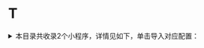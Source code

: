 # T
<details>
<summary>
本目录共收录2个小程序，详情见如下，单击导入对应配置：
</summary>

 自动导入功能依赖 [【神机模块】](https://raw.githubusercontent.com/zirawell/R-Store/main/Rule/Surge/Redirect/DivineEngine.sgmodule)
- [淘宝闪购](https://surge.app/install-module?url=https%3A%2F%2Fraw.githubusercontent.com%2Fzirawell%2FR-Store%2Fmain%2FRule%2FSurge%2FAdblock%2FApplet%2FAlipay%2FT%2F%E6%B7%98%E5%AE%9D%E9%97%AA%E8%B4%AD%2Ftbsg.sgmodule)
- [淘票票](https://surge.app/install-module?url=https%3A%2F%2Fraw.githubusercontent.com%2Fzirawell%2FR-Store%2Fmain%2FRule%2FSurge%2FAdblock%2FApplet%2FAlipay%2FT%2F%E6%B7%98%E7%A5%A8%E7%A5%A8%2Ftfilm.sgmodule)

</details>